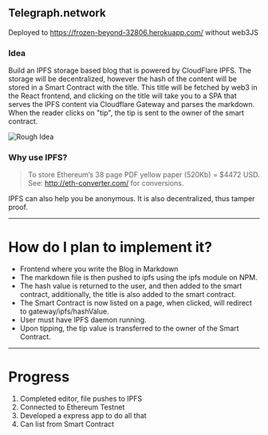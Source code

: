## Telegraph.network

Deployed to https://frozen-beyond-32806.herokuapp.com/ without web3JS
### Idea
Build an IPFS storage based blog that is powered by CloudFlare IPFS. The storage will be decentralized, however the hash of the content will be stored in a Smart Contract with the title. This title will be fetched by web3 in the React frontend, and clicking on the title will take you to a SPA that serves the IPFS content via Cloudflare Gateway and parses the markdown. When the reader clicks on "tip", the tip is sent to the owner of the smart contract.

![Rough Idea](https://i.imgur.com/lK3snRz.png)

### Why use IPFS?
>To store Ethereum’s 38 page PDF yellow paper (520Kb) = $4472 USD. See: http://eth-converter.com/ for conversions.

IPFS can also help you be anonymous. It is also decentralized, thus tamper proof.

<hr>


# How do I plan to implement it?
<ul>
<li>Frontend where you write the Blog in Markdown
<li>The markdown file is then pushed to ipfs using the ipfs module on NPM.
<li>The hash value is returned to the user, and then added to the smart contract, additionally, the title is also added to the smart contract.
<li>The Smart Contract is now listed on a page, when clicked, will redirect to gateway/ipfs/hashValue.
<li>User must have IPFS daemon running.
<li>Upon tipping, the tip value is transferred to the owner of the Smart Contract.
</ul>
<hr>

# Progress <br>
1. Completed editor, file pushes to IPFS<br>
2. Connected to Ethereum Testnet<br>
3. Developed a express app to do all that<br>
4. Can list from Smart Contract<br>
